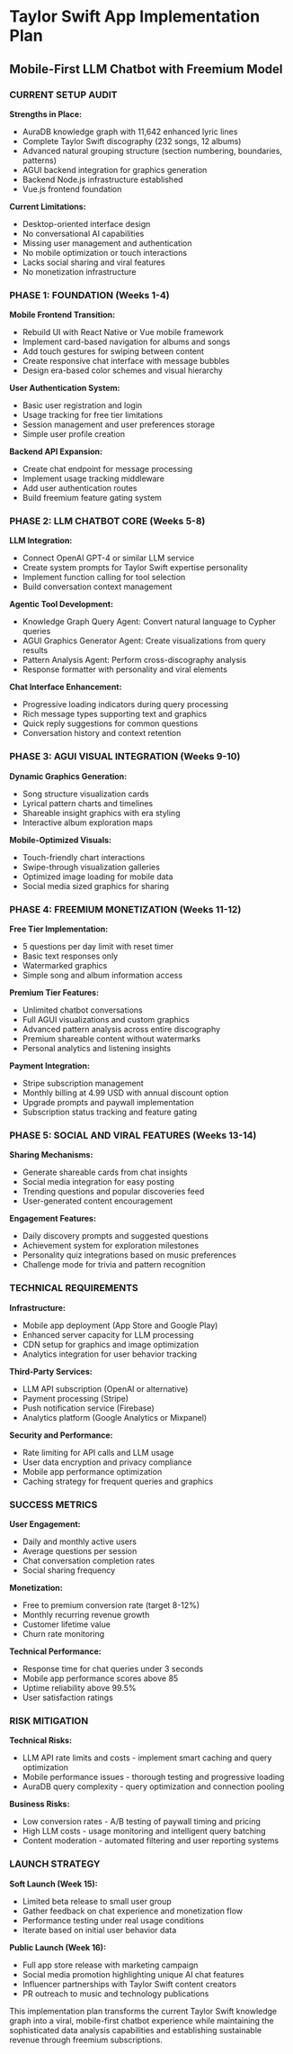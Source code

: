 # Taylor Swift App Implementation Plan
## Mobile-First LLM Chatbot with Freemium Model

### CURRENT SETUP AUDIT

**Strengths in Place:**
- AuraDB knowledge graph with 11,642 enhanced lyric lines
- Complete Taylor Swift discography (232 songs, 12 albums)
- Advanced natural grouping structure (section numbering, boundaries, patterns)
- AGUI backend integration for graphics generation
- Backend Node.js infrastructure established
- Vue.js frontend foundation

**Current Limitations:**
- Desktop-oriented interface design
- No conversational AI capabilities
- Missing user management and authentication
- No mobile optimization or touch interactions
- Lacks social sharing and viral features
- No monetization infrastructure

### PHASE 1: FOUNDATION (Weeks 1-4)

**Mobile Frontend Transition:**
- Rebuild UI with React Native or Vue mobile framework
- Implement card-based navigation for albums and songs
- Add touch gestures for swiping between content
- Create responsive chat interface with message bubbles
- Design era-based color schemes and visual hierarchy

**User Authentication System:**
- Basic user registration and login
- Usage tracking for free tier limitations
- Session management and user preferences storage
- Simple user profile creation

**Backend API Expansion:**
- Create chat endpoint for message processing
- Implement usage tracking middleware
- Add user authentication routes
- Build freemium feature gating system

### PHASE 2: LLM CHATBOT CORE (Weeks 5-8)

**LLM Integration:**
- Connect OpenAI GPT-4 or similar LLM service
- Create system prompts for Taylor Swift expertise personality
- Implement function calling for tool selection
- Build conversation context management

**Agentic Tool Development:**
- Knowledge Graph Query Agent: Convert natural language to Cypher queries
- AGUI Graphics Generator Agent: Create visualizations from query results  
- Pattern Analysis Agent: Perform cross-discography analysis
- Response formatter with personality and viral elements

**Chat Interface Enhancement:**
- Progressive loading indicators during query processing
- Rich message types supporting text and graphics
- Quick reply suggestions for common questions
- Conversation history and context retention

### PHASE 3: AGUI VISUAL INTEGRATION (Weeks 9-10)

**Dynamic Graphics Generation:**
- Song structure visualization cards
- Lyrical pattern charts and timelines
- Shareable insight graphics with era styling
- Interactive album exploration maps

**Mobile-Optimized Visuals:**
- Touch-friendly chart interactions
- Swipe-through visualization galleries
- Optimized image loading for mobile data
- Social media sized graphics for sharing

### PHASE 4: FREEMIUM MONETIZATION (Weeks 11-12)

**Free Tier Implementation:**
- 5 questions per day limit with reset timer
- Basic text responses only
- Watermarked graphics
- Simple song and album information access

**Premium Tier Features:**
- Unlimited chatbot conversations
- Full AGUI visualizations and custom graphics
- Advanced pattern analysis across entire discography
- Premium shareable content without watermarks
- Personal analytics and listening insights

**Payment Integration:**
- Stripe subscription management
- Monthly billing at 4.99 USD with annual discount option
- Upgrade prompts and paywall implementation
- Subscription status tracking and feature gating

### PHASE 5: SOCIAL AND VIRAL FEATURES (Weeks 13-14)

**Sharing Mechanisms:**
- Generate shareable cards from chat insights
- Social media integration for easy posting
- Trending questions and popular discoveries feed
- User-generated content encouragement

**Engagement Features:**
- Daily discovery prompts and suggested questions
- Achievement system for exploration milestones
- Personality quiz integrations based on music preferences
- Challenge mode for trivia and pattern recognition

### TECHNICAL REQUIREMENTS

**Infrastructure:**
- Mobile app deployment (App Store and Google Play)
- Enhanced server capacity for LLM processing
- CDN setup for graphics and image optimization
- Analytics integration for user behavior tracking

**Third-Party Services:**
- LLM API subscription (OpenAI or alternative)
- Payment processing (Stripe)
- Push notification service (Firebase)
- Analytics platform (Google Analytics or Mixpanel)

**Security and Performance:**
- Rate limiting for API calls and LLM usage
- User data encryption and privacy compliance
- Mobile app performance optimization
- Caching strategy for frequent queries and graphics

### SUCCESS METRICS

**User Engagement:**
- Daily and monthly active users
- Average questions per session
- Chat conversation completion rates
- Social sharing frequency

**Monetization:**
- Free to premium conversion rate (target 8-12%)
- Monthly recurring revenue growth
- Customer lifetime value
- Churn rate monitoring

**Technical Performance:**
- Response time for chat queries under 3 seconds
- Mobile app performance scores above 85
- Uptime reliability above 99.5%
- User satisfaction ratings

### RISK MITIGATION

**Technical Risks:**
- LLM API rate limits and costs - implement smart caching and query optimization
- Mobile performance issues - thorough testing and progressive loading
- AuraDB query complexity - query optimization and connection pooling

**Business Risks:**
- Low conversion rates - A/B testing of paywall timing and pricing
- High LLM costs - usage monitoring and intelligent query batching
- Content moderation - automated filtering and user reporting systems

### LAUNCH STRATEGY

**Soft Launch (Week 15):**
- Limited beta release to small user group
- Gather feedback on chat experience and monetization flow
- Performance testing under real usage conditions
- Iterate based on initial user behavior data

**Public Launch (Week 16):**
- Full app store release with marketing campaign
- Social media promotion highlighting unique AI chat features
- Influencer partnerships with Taylor Swift content creators
- PR outreach to music and technology publications

This implementation plan transforms the current Taylor Swift knowledge graph into a viral, mobile-first chatbot experience while maintaining the sophisticated data analysis capabilities and establishing sustainable revenue through freemium subscriptions. 